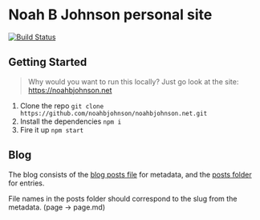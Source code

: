 # Noah B Johnson personal site
[![Build Status](https://travis-ci.com/noahbjohnson/noahbjohnson.net.svg?branch=master)](https://travis-ci.com/noahbjohnson/noahbjohnson.net)

## Getting Started

> Why would you want to run this locally? Just go look at the site: <https://noahbjohnson.net>

1. Clone the repo `git clone https://github.com/noahbjohnson/noahbjohnson.net.git`
2. Install the dependencies `npm i`
3. Fire it up `npm start`



## Blog

The blog consists of the [blog posts file](src/content/blogPosts.ts) for metadata, and the [posts folder](public/posts) for entries.

File names in the posts folder should correspond to the slug from the metadata. (page -> page.md) 
